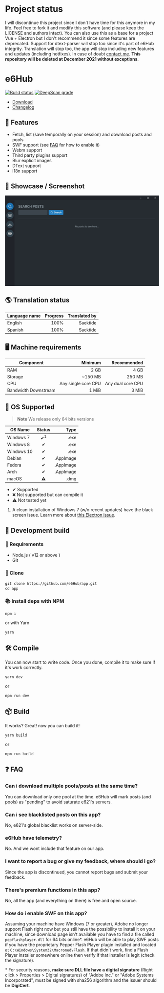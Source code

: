 # Project status
I will discontinue this project since I don't have time for this anymore in my life. Feel free to fork it and modify this software (and please keep the LICENSE and authors intact). You can also use this as a base for a project Vue + Electron but I don't recommend it since some features are deprecated. Support for dtext-parser will stop too since it's part of e6Hub integrity. Translation will stop too, the app will stop including new features and updates (including hotfixes). In case of doubt [contact me](https://saek.work/contact). **This repository will be deleted at December 2021 without exceptions**.

# e6Hub
[![Build status](https://ci.appveyor.com/api/projects/status/eawhvp0h2215rqhj?svg=true)](https://ci.appveyor.com/project/Saektide/app)
[![DeepScan grade](https://deepscan.io/api/teams/9325/projects/11662/branches/175184/badge/grade.svg)](https://deepscan.io/dashboard#view=project&tid=9325&pid=11662&bid=175184)

* [Download](https://github.com/e6Hub/app/releases/latest)
* [Changelog](https://github.com/e6Hub/app/blob/master/CHANGELOG.md#changelog)

## 🌟 Features
* Fetch, list (save temporally on your session) and download posts and pools
* SWF support (see [FAQ](#-faq) for how to enable it)
* Webm support
* Third party plugins support
* Blur explicit images
* DText support
* i18n support

## 📸 Showcase / Screenshot
<p align="center">
  <img src="assets/screenshots/e6HubShowcase1.gif">
</p>

## 🌎 Translation status
| Language name | Progress | Translated by |
| ------------- | -------: | ------------: |
| English       | 100%     | Saektide      |
| Spanish       | 100%     | Saektide      |

## 🖥 Machine requirements
| Component | Minimum | Recommended |
| --------- | ------: | ----------: |
| RAM       | 2 GB    | 4 GB        |
| Storage   | ~150 MB | 250 MB      |
| CPU       |Any single core CPU | Any dual core CPU |
| Bandwidth Downstream | 1 MiB | 3 MiB |

## 🧪 OS Supported
> **Note** We release only 64 bits versions

| OS Name    | Status | Type |
| ---------- | :----: | ---: |
| Windows 7  |✔<sup>1</sup>     | .exe |
| Windows 8  |✔     | .exe |
| Windows 10 |✔     | .exe |
| Debian     |✔     | .AppImage |
| Fedora     |✔     | .AppImage |
| Arch       |✔     | .AppImage |
| macOS      |⚠     | .dmg |

* ✔ Supported
* ❌ Not supported but can compile it
* ⚠ Not tested yet

1. A clean installation of Windows 7 (w/o recent updates) have the black screen issue. Learn more about [this Electron issue](https://github.com/electron/electron/issues/19569).

## 💾 Development build
### 🚧 Requirements
* Node.js ( v12 or above )
* Git
### 💽 Clone
```
git clone https://github.com/e6Hub/app.git
cd app
```

### 📚 Install deps with NPM
```
npm i
```
or with Yarn
```
yarn
```

## 🛠 Compile
You can now start to write code. Once you done, compile it to make sure if it's work correctly.
```
yarn dev
```
or
```
npm run dev
```

## 📦 Build
It works? Great! now you can build it!
```
yarn build
```
or
```
npm run build
```

## ❓ FAQ

### Can i download multiple pools/posts at the same time?
You can download only one pool at the time. e6Hub will mark posts (and pools) as "pending" to avoid saturate e621's servers.

### Can i see blacklisted posts on this app?
No, e621's global blacklist works on server-side.

### e6Hub have telemetry?
No. And we wont include that feature on our app.

### I want to report a bug or give my feedback, where should i go?
Since the app is discontinued, you cannot report bugs and submit your feedback.

### There's premium functions in this app?
No, all the app (and everything on there) is free and open source.

### How do i enable SWF on this app?
Assuming your machine have Windows (7 or greater), Adobe no longer support Flash right now but you still have the possibility to install it on your machine, since download page isn't available you have to find a file called `pepflashplayer.dll` for 64 bits online*. e6Hub will be able to play SWF posts if you have the proprietary Pepper Flash Player plugin installed and located at `C:\Windows\System32\Macromed\Flash`. If that didn't work, find a Flash Player installer somewhere online then verify if that installer is legit (check the signature).

\* For security reasons, **make sure DLL file have a digital signature** (Right click > Properties > Digital signatures) of "Adobe Inc." or "Adobe Systems Incorporated", must be signed with sha256 algorithm and the issuer should be **DigiCert**.
